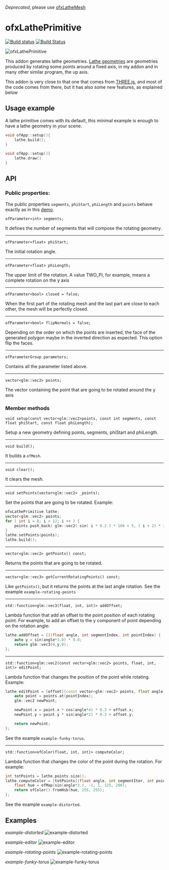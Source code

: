 *Deprecated*, please use [ofxLatheMesh](https://github.com/edap/ofxLatheMesh)


# ofxLathePrimitive

[![Build status](https://ci.appveyor.com/api/projects/status/hwecbliusfhxd5nf?svg=true)](https://ci.appveyor.com/project/edap/ofxlatheprimitive)
[![Build Status](https://travis-ci.org/edap/ofxLathePrimitive.svg?branch=master)](https://travis-ci.org/edap/ofxLathePrimitive)

![ofxLathePrimitive](img/ofxLathePrimitive.jpg)

This addon generates lathe geometries. [Lathe geometries](https://en.wikipedia.org/wiki/Lathe_(graphics)) are geometries produced by rotating some points around a fixed axis, in my addon and in many other similar program, the up axis.

This addon is very close to that one that comes from [THREE.js](https://threejs.org/docs/#api/en/geometries/LatheGeometry), and most of the code comes from there, but it has also some new features, as explained below


## Usage example

A lathe primitive comes with its default, this minimal example is enough to have a lathe geometry in your scene.

```cpp
void ofApp::setup(){
    lathe.build();
}

void ofApp::setup(){
    lathe.draw()
}
```

## API

### Public properties:

The public properties `segments`, `phiStart`, `phiLength` and `points` behave exactly as in this [demo](https://threejs.org/docs/#api/en/geometries/LatheGeometry).

```
ofParameter<int> segments;
```

It defines the number of segments that will compose the rotating geometry.

---
```
ofParameter<float> phiStart;
```

The initial rotation angle.


---
```
ofParameter<float> phiLength;
```

The upper limit of the rotation. A value TWO_PI, for example, means a complete rotation on the y axis


---
```
ofParameter<bool> closed = false;
```

When the first part of the rotating mesh and the last part are close to each other, the mesh will be perfectly closed.


---
```
ofParameter<bool> flipNormals = false;
```

Depending on the order on which the points are inserted, the face of the generated polygon maybe in the inverted direction as expected. This option flip the faces.


---
```
ofParameterGroup parameters;
```

Contains all the parameter listed above.


---
```
vector<glm::vec2> points;
```

The vector containing the point that are going to be rotated around the y axis


### Member methods


```
void setup(const vector<glm::vec2>points, const int segments, const float phiStart, const float phiLength);
```

Setup a new geometry defining points, segments, phiStart and phiLength.


---
```
void build();
```

It builds a `ofMesh`.


---
```
void clear();
```

It clears the mesh.


---
```
void setPoints(vector<glm::vec2> _points);
```

Set the points that are going to be rotated. Example:


```cpp
ofxLathePrimitive lathe;
vector<glm::vec2> points;
for ( int i = 0; i < 12; i ++ ) {
    points.push_back( glm::vec2( sin( i * 0.2 ) * 100 + 5, ( i + 2) * 20 ) );
}
lathe.setPoints(points);
lathe.build();
```


---
```
vector<glm::vec2> getPoints() const;
```

Returns the points that are going to be rotated.


---
```
vector<glm::vec3> getCurrentRotatingPoints() const;
```

Like `getPoints()`, but it returns the points at the last angle rotation. See the example `example-rotating-points`


---
```
std::function<glm::vec3(float, int, int)> addOffset;
```

Lambda function that add an offset to the point position of each rotating point. For example, to add an offset to the y component of point depending on the rotation angle:

```cpp
lathe.addOffset = [](float angle, int segmentIndex, int pointIndex) {
    auto y = sin(angle*3.0) * 9.0;
    return glm::vec3(0,y,0);
};
```


---
```
std::function<glm::vec2(const vector<glm::vec2> points, float, int, int)> editPoint;
```

Lambda function that changes the position of the point while rotating. Example:

```cpp
lathe.editPoint = [offset](const vector<glm::vec2> points, float angle, int segIndex, int pointIndex){
    auto point = points.at(pointIndex);
    glm::vec2 newPoint;

    newPoint.x = point.x * cos(angle*4) * 0.3 + offset.x;
    newPoint.y = point.y * sin(angle*2) * 0.3 + offset.y;

    return newPoint;
};
```

See the example `example-funky-torus`.


---
```
std::function<ofColor(float, int, int)> computeColor;
```

Lambda function that changes the color of the point during the rotation. For example:

```cpp
int totPoints = lathe.points.size();
lathe.computeColor = [totPoints](float angle, int segmentIter, int pointIter) {
    float hue = ofMap(sin(angle*3.), -1, 1, 125, 200);
    return ofColor().fromHsb(hue, 255, 255);
};
```

See the example `example-distorted`.


## Examples

*example-distorted*
![example-distorted](img/example-distorted.jpg)

*example-editor*
![example-editor](img/example-editor.jpg)

*example-rotating-points*
![example-rotating-points](img/example-rotating-points.jpg)

*example-funky-torus*
![example-funky-torus](img/example-funky-torus.jpg)
